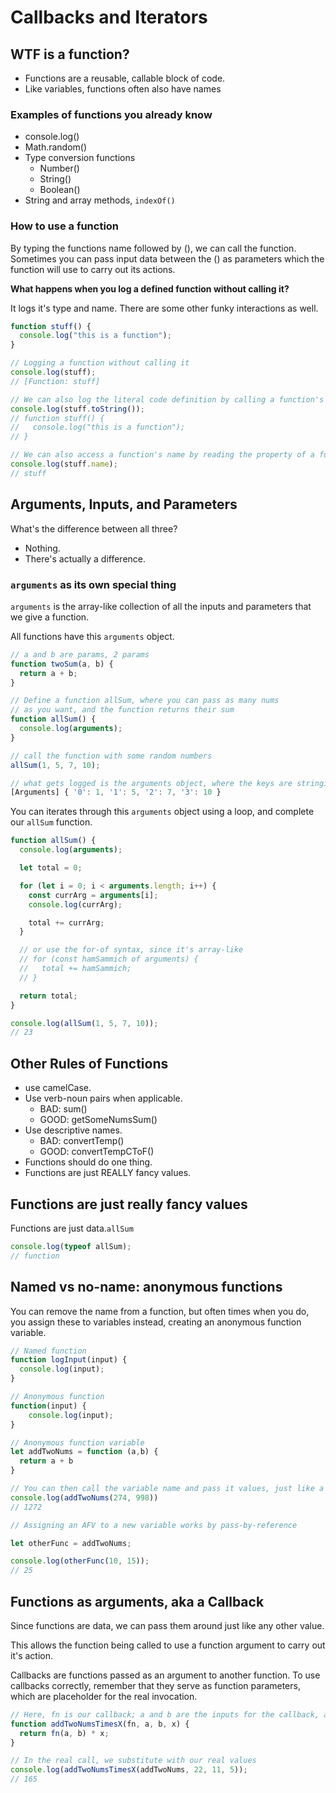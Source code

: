# Callbacks and Iterators

## WTF is a function?

- Functions are a reusable, callable block of code.
- Like variables, functions often also have names

### Examples of functions you already know

- console.log()
- Math.random()
- Type conversion functions
  - Number()
  - String()
  - Boolean()
- String and array methods, `indexOf()`

### How to use a function

By typing the functions name followed by (), we can call the function. Sometimes you can pass input data between the () as parameters which the function will use to carry out its actions.

**What happens when you log a defined function without calling it?**

It logs it's type and name. There are some other funky interactions as well.

```js
function stuff() {
  console.log("this is a function");
}

// Logging a function without calling it
console.log(stuff);
// [Function: stuff]

// We can also log the literal code definition by calling a function's built-in .toString()
console.log(stuff.toString());
// function stuff() {
//   console.log("this is a function");
// }

// We can also access a function's name by reading the property of a function, which itself is an object-like construct
console.log(stuff.name);
// stuff
```

## Arguments, Inputs, and Parameters

What's the difference between all three?

- Nothing.
- There's actually a difference.

### `arguments` as its own special thing

`arguments` is the array-like collection of all the inputs and parameters that we give a function.

All functions have this `arguments` object.

```js
// a and b are params, 2 params
function twoSum(a, b) {
  return a + b;
}

// Define a function allSum, where you can pass as many nums
// as you want, and the function returns their sum
function allSum() {
  console.log(arguments);
}

// call the function with some random numbers
allSum(1, 5, 7, 10);

// what gets logged is the arguments object, where the keys are stringified-indexes
[Arguments] { '0': 1, '1': 5, '2': 7, '3': 10 }
```

You can iterates through this `arguments` object using a loop, and complete our `allSum` function.

```js
function allSum() {
  console.log(arguments);

  let total = 0;

  for (let i = 0; i < arguments.length; i++) {
    const currArg = arguments[i];
    console.log(currArg);

    total += currArg;
  }

  // or use the for-of syntax, since it's array-like
  // for (const hamSammich of arguments) {
  //   total += hamSammich;
  // }

  return total;
}

console.log(allSum(1, 5, 7, 10));
// 23
```

## Other Rules of Functions

- use camelCase.
- Use verb-noun pairs when applicable.
  - BAD: sum()
  - GOOD: getSomeNumsSum()
- Use descriptive names.
  - BAD: convertTemp()
  - GOOD: convertTempCToF()
- Functions should do one thing.
- Functions are just REALLY fancy values.

## Functions are just really fancy values

Functions are just data.`allSum`

```js
console.log(typeof allSum);
// function
```

## Named vs no-name: anonymous functions

You can remove the name from a function, but often times when you do, you assign these to variables instead, creating an anonymous function variable.

```js
// Named function
function logInput(input) {
  console.log(input);
}

// Anonymous function
function(input) {
    console.log(input);
}

// Anonymous function variable
let addTwoNums = function (a,b) {
  return a + b
}

// You can then call the variable name and pass it values, just like a normal function
console.log(addTwoNums(274, 998))
// 1272

// Assigning an AFV to a new variable works by pass-by-reference

let otherFunc = addTwoNums;

console.log(otherFunc(10, 15));
// 25
```

## Functions as arguments, aka a Callback

Since functions are data, we can pass them around just like any other value.

This allows the function being called to use a function argument to carry out it's action.

Callbacks are functions passed as an argument to another function.
To use callbacks correctly, remember that they serve as function parameters, which are placeholder for the real invocation.

```js
// Here, fn is our callback; a and b are the inputs for the callback, and x is x
function addTwoNumsTimesX(fn, a, b, x) {
  return fn(a, b) * x;
}

// In the real call, we substitute with our real values
console.log(addTwoNumsTimesX(addTwoNums, 22, 11, 5));
// 165
```
